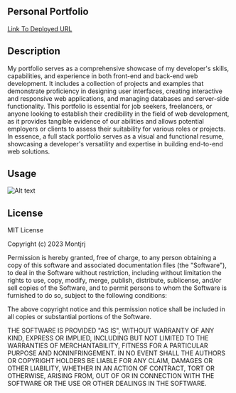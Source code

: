 ## Personal Portfolio

[Link To Deployed URL](https://montjrj.github.io/personal_portfolio2)

## Description
My portfolio serves as a comprehensive showcase of my developer's skills, capabilities, and experience in both front-end and back-end web development. It includes a collection of projects and examples that demonstrate proficiency in designing user interfaces, creating interactive and responsive web applications, and managing databases and server-side functionality. This portfolio is essential for job seekers, freelancers, or anyone looking to establish their credibility in the field of web development, as it provides tangible evidence of our abilities and allows potential employers or clients to assess their suitability for various roles or projects. In essence, a full stack portfolio serves as a visual and functional resume, showcasing a developer's versatility and expertise in building end-to-end web solutions.

## Usage

![Alt text](image.png)


## License
MIT License

Copyright (c) 2023 Montjrj

Permission is hereby granted, free of charge, to any person obtaining a copy
of this software and associated documentation files (the "Software"), to deal
in the Software without restriction, including without limitation the rights
to use, copy, modify, merge, publish, distribute, sublicense, and/or sell
copies of the Software, and to permit persons to whom the Software is
furnished to do so, subject to the following conditions:

The above copyright notice and this permission notice shall be included in all
copies or substantial portions of the Software.

THE SOFTWARE IS PROVIDED "AS IS", WITHOUT WARRANTY OF ANY KIND, EXPRESS OR
IMPLIED, INCLUDING BUT NOT LIMITED TO THE WARRANTIES OF MERCHANTABILITY,
FITNESS FOR A PARTICULAR PURPOSE AND NONINFRINGEMENT. IN NO EVENT SHALL THE
AUTHORS OR COPYRIGHT HOLDERS BE LIABLE FOR ANY CLAIM, DAMAGES OR OTHER
LIABILITY, WHETHER IN AN ACTION OF CONTRACT, TORT OR OTHERWISE, ARISING FROM,
OUT OF OR IN CONNECTION WITH THE SOFTWARE OR THE USE OR OTHER DEALINGS IN THE
SOFTWARE.